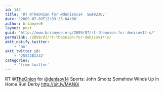 ```yaml
---
id: 143
title: 'RT @TheOnion for @denisov14  S&#8230;'
date: '2009-07-09T12:09:23-04:00'
author: brianyee0
layout: post
guid: 'http://www.brianyee.org/2009/07/rt-theonion-for-denisov14-s/'
permalink: /2009/07/rt-theonion-for-denisov14-s/
aktt_notify_twitter:
    - 'no'
aktt_twitter_id:
    - '2552281242'
categories:
    - 'from twitter'
---
```


RT @[TheOnion](http://twitter.com/TheOnion) for @[denisov14](http://twitter.com/denisov14) Sports: John Smoltz Somehow Winds Up In Home Run Derby <http://bit.ly/MANGi>
